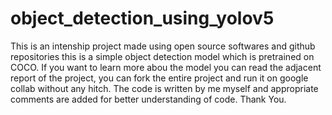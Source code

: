 # object_detection_using_yolov5
This is an intenship project made using open source softwares and github repositories this is a simple object detection model which is pretrained on COCO.
If you want to learn more abou the model you can read the adjacent report of the project, you can fork the entire project and run it on google collab without any hitch.
The code is written by me myself and appropriate comments are added for better understanding of code.
Thank You.
